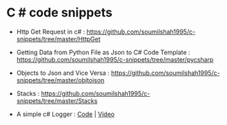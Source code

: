 # C # code snippets 

* Http Get Request in c# : https://github.com/soumilshah1995/c-snippets/tree/master/HttpGet

* Getting Data from Python File as Json to C# Code Template : https://github.com/soumilshah1995/c-snippets/tree/master/pycsharp

* Objects to Json and Vice Versa : https://github.com/soumilshah1995/c-snippets/tree/master/objtojson

* Stacks : https://github.com/soumilshah1995/c-snippets/tree/master/Stacks

* A simple c# Logger : [Code](https://github.com/soumilshah1995/c-snippets/tree/master/myos) | [Video](https://www.youtube.com/watch?v=z3hQCrAmq4Q&list=PLL2hlSFBmWwzx-g0NSxvXS3Uae6FRBIJy)




